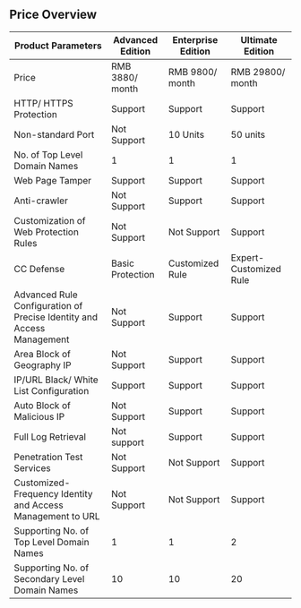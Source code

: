 ## **Price Overview**

| Product Parameters                    | Advanced Edition     | Enterprise Edition     | Ultimate Edition       |
| --------------------------- | ---------- | ---------- | ------------ |
| Price                        | RMB 3880/ month | RMB 9800/ month   | RMB 29800/ month     |
| HTTP/ HTTPS Protection              | Support       | Support       | Support         |
| Non-standard Port                    | Not Support     | 10 Units       | 50 units         |
| No. of Top Level Domain Names                   | 1          | 1          | 1            |
| Web Page Tamper                  | Support       | Support       | Support         |
| Anti-crawler                      | Not Support     | Support       | Support         |
| Customization of Web Protection Rules | Not Support | Not Support | Support |
| CC Defense                      | Basic Protection   | Customized Rule | Expert-Customized Rule |
| Advanced Rule Configuration of Precise Identity and Access Management    | Not Support     | Support       | Support         |
| Area Block of Geography IP              | Not Support     | Support       | Support         |
| IP/URL Black/ White List Configuration         | Support       | Support       | Support         |
| Auto Block of Malicious IP              | Not Support     | Support       | Support         |
| Full Log Retrieval                | Not support     | Support       | Support         |
| Penetration Test Services                | Not Support     | Not Support     | Support |
| Customized-Frequency Identity and Access Management to URL | Not Support     | Not Support     | Support         |
| Supporting No. of Top Level Domain Names             | 1          | 1          | 2           |
| Supporting No. of Secondary Level Domain Names             | 10          | 10         | 20           |

 
